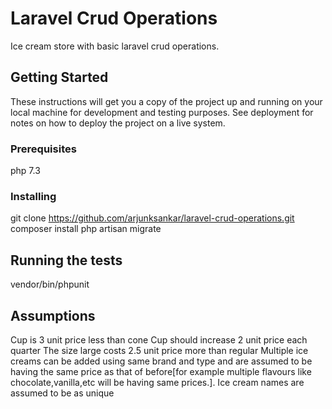 # Laravel Crud Operations

Ice cream store with basic laravel crud operations. 

## Getting Started

These instructions will get you a copy of the project up and running on your local machine for development and testing purposes. See deployment for notes on how to deploy the project on a live system.

### Prerequisites

php 7.3

### Installing

git clone https://github.com/arjunksankar/laravel-crud-operations.git
composer install
php artisan migrate

## Running the tests

vendor/bin/phpunit

## Assumptions

Cup is 3 unit price less than cone
Cup should increase 2 unit price each quarter
The size large costs 2.5 unit price more than regular
Multiple ice creams can be added using same brand and type and are assumed to be having the same price as that of before[for example multiple flavours like chocolate,vanilla,etc will be having same prices.].
Ice cream names are assumed to be as unique